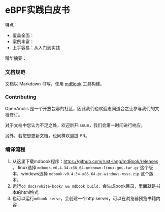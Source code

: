 # eBPF实践白皮书



特点：

* 覆盖全面：
* 案例丰富：
* 上手容易：从入门到实践

精华摘要：


### 文档规范

文档以 Markdown 书写，使用 [mdBook](https://github.com/rust-lang/mdBook) 工具构建。

### Contributing



OpenAnolis 是一个开放包容的社区，因此我们也欢迎志同道合之士参与我们的文档修订。

对于文档中您认为不足之处，欢迎新开issue，我们会第一时间进行响应。

另外，若您想更新文档，也同样欢迎提 PR。




### 编译流程

1. 从这里下载mdbook程序：https://github.com/rust-lang/mdBook/releases 。 linux选择 `mdbook-v0.4.34-x86_64-unknown-linux-gnu.tar.gz` 这个版本，windows选择 `mdbook-v0.4.34-x86_64-pc-windows-msvc.zip` 这个版本。
2. 运行`cd docs/white-book/ && mdbook build`，会生成book目录，里面就是书本的html格式
3. 也可以运行`mdbook serve`，会创建一个http server，可以在浏览器预览书籍内容